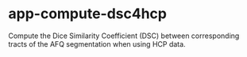 # app-compute-dsc4hcp
Compute the Dice Similarity Coefficient (DSC) between corresponding tracts of the AFQ segmentation when using HCP data.
